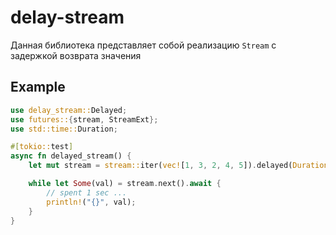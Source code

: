 # delay-stream
Данная библиотека представляет собой реализацию `Stream` с задержкой возврата значения

## Example
```rust
use delay_stream::Delayed;
use futures::{stream, StreamExt};
use std::time::Duration;

#[tokio::test]
async fn delayed_stream() {
    let mut stream = stream::iter(vec![1, 3, 2, 4, 5]).delayed(Duration::from_secs(1));

    while let Some(val) = stream.next().await {
        // spent 1 sec ...
        println!("{}", val);
    }
}
```
